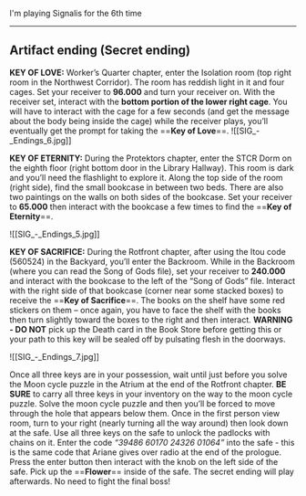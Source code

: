 
I'm playing Signalis for the 6th time

---
## Artifact ending (Secret ending) 

**KEY OF LOVE:** Worker’s Quarter chapter, enter the Isolation room (top right room in the Northwest Corridor). The room has reddish light in it and four cages.
Set your receiver to **96.000** and turn your receiver on. With the receiver set, interact with the **bottom portion of the lower right cage**. You will have to interact with the cage for a few seconds (and get the message about the body being inside the cage) while the receiver plays, you’ll eventually get the prompt for taking the ==**Key of Love**==.
![[SIG_-_Endings_6.jpg]]

**KEY OF ETERNITY:** During the Protektors chapter, enter the STCR Dorm on the eighth floor (right bottom door in the Library Hallway). This room is dark and you’ll need the flashlight to explore it. Along the top side of the room (right side), find the small bookcase in between two beds. There are also two paintings on the walls on both sides of the bookcase. Set your receiver to **65.000** then interact with the bookcase a few times to find the ==**Key of Eternity**==.

![[SIG_-_Endings_5.jpg]]

**KEY OF SACRIFICE:** During the Rotfront chapter, after using the Itou code (560524) in the Backyard, you’ll enter the Backroom. While in the Backroom (where you can read the Song of Gods file), set your receiver to **240.000** and interact with the bookcase to the left of the “Song of Gods” file. Interact with the right side of that bookcase (corner near some stacked boxes) to receive the ==**Key of Sacrifice**==. The books on the shelf have some red stickers on them – once again, you have to face the shelf with the books then turn slightly toward the boxes to the right and then interact. 
**WARNING - DO NOT** pick up the Death card in the Book Store before getting this or your path to this key will be sealed off by pulsating flesh in the doorways.

![[SIG_-_Endings_7.jpg]]



Once all three keys are in your possession, wait until just before you solve the Moon cycle puzzle in the Atrium at the end of the Rotfront chapter. 
**BE SURE** to carry all three keys in your inventory on the way to the moon cycle puzzle. Solve the moon cycle puzzle and then you’ll be forced to move through the hole that appears below them. 
Once in the first person view room, turn to your right (nearly turning all the way around) then look down at the safe. Use all three keys on the safe to unlock the padlocks with chains on it. Enter the code *“39486 60170 24326 01064”* into the safe - this is the same code that Ariane gives over radio at the end of the prologue.
Press the enter button then interact with the knob on the left side of the safe. Pick up the ==**Flower**== inside of the safe. The secret ending will play afterwards. No need to fight the final boss!